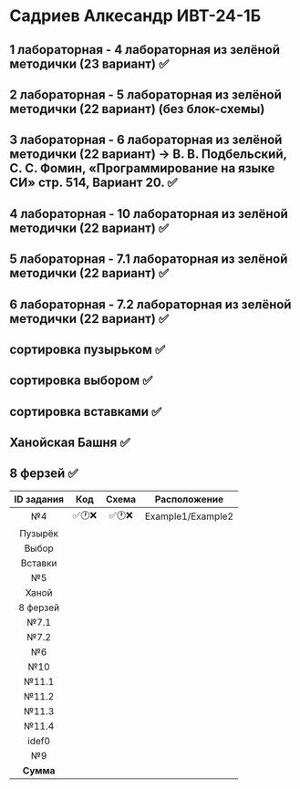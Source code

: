 # Садриев Алкесандр ИВТ-24-1Б
## 1 лабораторная - 4 лабораторная из зелёной методички (23 вариант) ✅
## 2 лабораторная - 5 лабораторная из зелёной методички (22 вариант) (без блок-схемы)
## 3 лабораторная - 6 лабораторная из зелёной методички (22 вариант) -> В. В. Подбельский, С. С. Фомин, «Программирование на языке СИ» стр. 514, Вариант 20. ✅
## 4 лабораторная - 10 лабораторная из зелёной методички (22 вариант) ✅
## 5 лабораторная - 7.1 лабораторная из зелёной методички (22 вариант) ✅
## 6 лабораторная - 7.2 лабораторная из зелёной методички (22 вариант) ✅
## сортировка пузырьком ✅
## сортировка выбором ✅
## сортировка вставками ✅
## Ханойская Башня ✅
## 8 ферзей ✅
| ID задания | Код | Схема | Расположение |                                                 
| :----: | :----: | :----: | :----: |
| №4 | ✅🕐❌ | ✅🕐❌ | Example1/Example2 |
| Пузырёк |  |  |  |
| Выбор |  |  |  |
| Вставки |  |  |  |
| №5 |  |  |  |
| Ханой |  |  |  |
| 8 ферзей |  |  |  |
| №7.1 |  |  |  |
| №7.2 |  |  |  |
| №6 |  |  |  |
| №10 |  |  |  |
| №11.1 |  |  |  |
| №11.2 |  |  |  |
| №11.3 |  |  |  |
| №11.4 |  |  |  |
| idef0 |  |  |  |
| №9 |  |  |  |
| **Сумма** |  |  |  |
